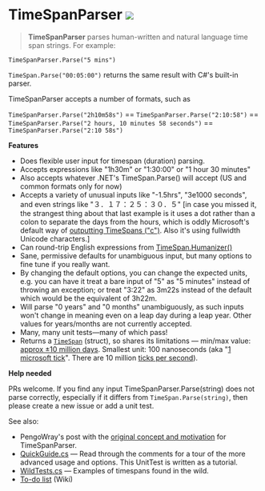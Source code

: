 # TimeSpanParser [![](https://img.shields.io/nuget/v/TimeSpanParserUtil)](https://www.nuget.org/packages/TimeSpanParserUtil/)

> **TimeSpanParser** parses human-written and natural language time span strings. For example:

`TimeSpanParser.Parse("5 mins")`

`TimeSpan.Parse("00:05:00")` returns the same result with C#'s built-in parser.

TimeSpanParser accepts a number of formats, such as

`TimeSpanParser.Parse("2h10m58s")` == `TimeSpanParser.Parse("2:10:58")` == `TimeSpanParser.Parse("2 hours, 10 minutes 58 seconds")` == `TimeSpanParser.Parse("2:10 58s")`

**Features**
* Does flexible user input for timespan (duration) parsing.
* Accepts expressions like "1h30m" or "1:30:00" or "1 hour 30 minutes"
* Also accepts whatever .NET's TimeSpan.Parse() will accept (US and common formats only for now)
* Accepts a variety of unusual inputs like "-1.5hrs", "3e1000 seconds", and even strings like "３．１７：２５：３０．５" [in case you missed it, the strangest thing about that last example is it uses a dot rather than a colon to separate the days from the hours, which is oddly Microsoft's default way of [outputting TimeSpans ("c")](https://docs.microsoft.com/en-us/dotnet/standard/base-types/standard-timespan-format-strings). Also it's using fullwidth Unicode characters.]
* Can round-trip English expressions from [TimeSpan.Humanizer()](https://github.com/Humanizr/Humanizer)
* Sane, permissive defaults for unambiguous input, but many options to fine tune if you really want.
* By changing the default options, you can change the expected units, e.g. you can have it treat a bare input of "5" as "5 minutes" instead of throwing an exception; or treat "3:22" as 3m22s instead of the default which would be the equivalent of 3h22m.
* Will parse "0 years" and "0 months" unambiguously, as such inputs won't change in meaning even on a leap day during a leap year. Other values for years/months are not currently accepted.
* Many, many unit tests—many of which pass!
* Returns a [`TimeSpan`](https://docs.microsoft.com/en-us/dotnet/api/system.timespan?view=netcore-2.1) (struct), so shares its limitations — min/max value: [approx ±10 million days](https://docs.microsoft.com/en-us/dotnet/api/system.timespan.maxvalue?view=netcore-2.1). Smallest unit: 100 nanoseconds (aka "[1 microsoft tick](https://docs.microsoft.com/en-us/dotnet/api/system.timespan.ticks?view=netcore-2.1)". There are 10 million [ticks per second](https://docs.microsoft.com/en-us/dotnet/api/system.timespan.tickspersecond?view=netcore-2.1)).

**Help needed**

PRs welcome. If you find any input TimeSpanParser.Parse(string) does not parse correctly, especially if it differs from `TimeSpan.Parse(string)`, then please create a new issue or add a unit test.

See also:
* PengoWray's post with the [original concept and motivation](https://github.com/Humanizr/Humanizer/issues/691) for TimeSpanParser.
* [QuickGuide.cs](https://github.com/pengowray/TimeSpanParser/blob/master/TimeParser.Tests/QuickGuide.cs) — Read through the comments for a tour of the more advanced usage and options. This UnitTest is written as a tutorial.
* [WildTests.cs](https://github.com/pengowray/TimeSpanParser/blob/master/TimeParser.Tests/WildTests.cs) — Examples of timespans found in the wild.
* [To-do list](https://github.com/pengowray/TimeSpanParser/wiki/Todo) (Wiki)
